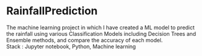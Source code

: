 # RainfallPrediction
The machine learning project in which I have created a ML model to predict the rainfall using various Classification Models including Decision Trees and Ensemble methods, and compare the accuracy of each model. <br>
Stack : Jupyter notebook, Python, Machine learning
